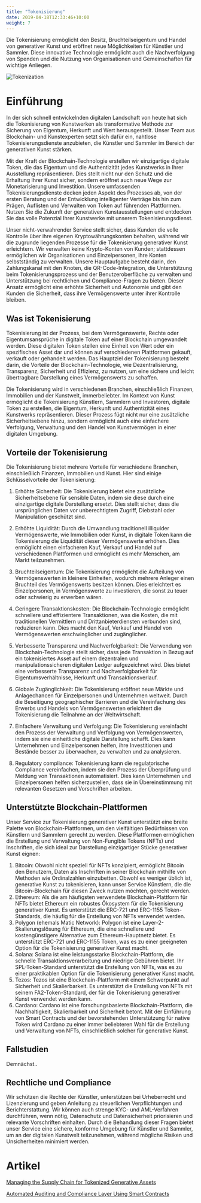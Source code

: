 ```yaml
---
title: "Tokenisierung"
date: 2019-04-18T12:33:46+10:00
weight: 7
---
```


Die Tokenisierung ermöglicht den Besitz, Bruchteilseigentum und Handel von generativer Kunst und eröffnet neue Möglichkeiten für Künstler und Sammler. Diese innovative Technologie ermöglicht auch die Nachverfolgung von Spenden und die Nutzung von Organisationen und Gemeinschaften für wichtige Anliegen.

![Tokenization](/images/illustrations/tokenization.png)

# Einführung

In der sich schnell entwickelnden digitalen Landschaft von heute hat sich die Tokenisierung von Kunstwerken als transformative Methode zur Sicherung von Eigentum, Herkunft und Wert herausgestellt. Unser Team aus Blockchain- und Kunstexperten setzt sich dafür ein, nahtlose Tokenisierungsdienste anzubieten, die Künstler und Sammler im Bereich der generativen Kunst stärken.

Mit der Kraft der Blockchain-Technologie erstellen wir einzigartige digitale Token, die das Eigentum und die Authentizität jedes Kunstwerks in Ihrer Ausstellung repräsentieren. Dies stellt nicht nur den Schutz und die Erhaltung Ihrer Kunst sicher, sondern eröffnet auch neue Wege zur Monetarisierung und Investition. Unsere umfassenden Tokenisierungsdienste decken jeden Aspekt des Prozesses ab, von der ersten Beratung und der Entwicklung intelligenter Verträge bis hin zum Prägen, Auflisten und Verwalten von Token auf führenden Plattformen. Nutzen Sie die Zukunft der generativen Kunstausstellungen und entdecken Sie das volle Potenzial Ihrer Kunstwerke mit unserem Tokenisierungsdienst.

Unser nicht-verwahrender Service stellt sicher, dass Kunden die volle Kontrolle über ihre eigenen Kryptowährungskonten behalten, während wir die zugrunde liegenden Prozesse für die Tokenisierung generativer Kunst erleichtern. Wir verwalten keine Krypto-Konten von Kunden; stattdessen ermöglichen wir Organisationen und Einzelpersonen, ihre Konten selbstständig zu verwalten. Unsere Hauptaufgabe besteht darin, den Zahlungskanal mit den Knoten, die QR-Code-Integration, die Unterstützung beim Tokenisierungsprozess und der Benutzeroberfläche zu verwalten und Unterstützung bei rechtlichen und Compliance-Fragen zu bieten. Dieser Ansatz ermöglicht eine erhöhte Sicherheit und Autonomie und gibt den Kunden die Sicherheit, dass ihre Vermögenswerte unter ihrer Kontrolle bleiben.

## Was ist Tokenisierung

Tokenisierung ist der Prozess, bei dem Vermögenswerte, Rechte oder Eigentumsansprüche in digitale Token auf einer Blockchain umgewandelt werden. Diese digitalen Token stellen eine Einheit von Wert oder ein spezifisches Asset dar und können auf verschiedenen Plattformen gekauft, verkauft oder gehandelt werden. Das Hauptziel der Tokenisierung besteht darin, die Vorteile der Blockchain-Technologie, wie Dezentralisierung, Transparenz, Sicherheit und Effizienz, zu nutzen, um eine sichere und leicht übertragbare Darstellung eines Vermögenswerts zu schaffen.

Die Tokenisierung wird in verschiedenen Branchen, einschließlich Finanzen, Immobilien und der Kunstwelt, immerbeliebter. Im Kontext von Kunst ermöglicht die Tokenisierung Künstlern, Sammlern und Investoren, digitale Token zu erstellen, die Eigentum, Herkunft und Authentizität eines Kunstwerks repräsentieren. Dieser Prozess fügt nicht nur eine zusätzliche Sicherheitsebene hinzu, sondern ermöglicht auch eine einfachere Verfolgung, Verwaltung und den Handel von Kunstvermögen in einer digitalen Umgebung.

## Vorteile der Tokenisierung

Die Tokenisierung bietet mehrere Vorteile für verschiedene Branchen, einschließlich Finanzen, Immobilien und Kunst. Hier sind einige Schlüsselvorteile der Tokenisierung:

1. Erhöhte Sicherheit: Die Tokenisierung bietet eine zusätzliche Sicherheitsebene für sensible Daten, indem sie diese durch eine einzigartige digitale Darstellung ersetzt. Dies stellt sicher, dass die ursprünglichen Daten vor unberechtigtem Zugriff, Diebstahl oder Manipulation geschützt sind.

2. Erhöhte Liquidität: Durch die Umwandlung traditionell illiquider Vermögenswerte, wie Immobilien oder Kunst, in digitale Token kann die Tokenisierung die Liquidität dieser Vermögenswerte erhöhen. Dies ermöglicht einen einfacheren Kauf, Verkauf und Handel auf verschiedenen Plattformen und ermöglicht es mehr Menschen, am Markt teilzunehmen.

3. Bruchteilseigentum: Die Tokenisierung ermöglicht die Aufteilung von Vermögenswerten in kleinere Einheiten, wodurch mehrere Anleger einen Bruchteil des Vermögenswerts besitzen können. Dies erleichtert es Einzelpersonen, in Vermögenswerte zu investieren, die sonst zu teuer oder schwierig zu erwerben wären.

4. Geringere Transaktionskosten: Die Blockchain-Technologie ermöglicht schnellere und effizientere Transaktionen, was die Kosten, die mit traditionellen Vermittlern und Drittanbieterdiensten verbunden sind, reduzieren kann. Dies macht den Kauf, Verkauf und Handel von Vermögenswerten erschwinglicher und zugänglicher.

5. Verbesserte Transparenz und Nachverfolgbarkeit: Die Verwendung von Blockchain-Technologie stellt sicher, dass jede Transaktion in Bezug auf ein tokenisiertes Asset auf einem dezentralen und manipulationssicheren digitalen Ledger aufgezeichnet wird. Dies bietet eine verbesserte Transparenz und Nachverfolgbarkeit für Eigentumsverhältnisse, Herkunft und Transaktionsverlauf.

6. Globale Zugänglichkeit: Die Tokenisierung eröffnet neue Märkte und Anlagechancen für Einzelpersonen und Unternehmen weltweit. Durch die Beseitigung geographischer Barrieren und die Vereinfachung des Erwerbs und Handels von Vermögenswerten erleichtert die Tokenisierung die Teilnahme an der Weltwirtschaft.

7. Einfachere Verwaltung und Verfolgung: Die Tokenisierung vereinfacht den Prozess der Verwaltung und Verfolgung von Vermögenswerten, indem sie eine einheitliche digitale Darstellung schafft. Dies kann Unternehmen und Einzelpersonen helfen, ihre Investitionen und Bestände besser zu überwachen, zu verwalten und zu analysieren.

8. Regulatory compliance: Tokenisierung kann die regulatorische Compliance vereinfachen, indem sie den Prozess der Überprüfung und Meldung von Transaktionen automatisiert. Dies kann Unternehmen und Einzelpersonen helfen sicherzustellen, dass sie in Übereinstimmung mit relevanten Gesetzen und Vorschriften arbeiten.

## Unterstützte Blockchain-Plattformen

Unser Service zur Tokenisierung generativer Kunst unterstützt eine breite Palette von Blockchain-Plattformen, um den vielfältigen Bedürfnissen von Künstlern und Sammlern gerecht zu werden. Diese Plattformen ermöglichen die Erstellung und Verwaltung von Non-Fungible Tokens (NFTs) und Inschriften, die sich ideal zur Darstellung einzigartiger Stücke generativer Kunst eignen:

1. Bitcoin: Obwohl nicht speziell für NFTs konzipiert, ermöglicht Bitcoin den Benutzern, Daten als Inschriften in seiner Blockchain mithilfe von Methoden wie Ordinalzahlen einzubetten. Obwohl es weniger üblich ist, generative Kunst zu tokenisieren, kann unser Service Künstlern, die die Bitcoin-Blockchain für diesen Zweck nutzen möchten, gerecht werden.
2. Ethereum: Als die am häufigsten verwendete Blockchain-Plattform für NFTs bietet Ethereum ein robustes Ökosystem für die Tokenisierung generativer Kunst. Es unterstützt die ERC-721 und ERC-1155 Token-Standards, die häufig für die Erstellung von NFTs verwendet werden.
3. Polygon (ehemals Matic Network): Polygon ist eine Layer-2-Skalierungslösung für Ethereum, die eine schnellere und kostengünstigere Alternative zum Ethereum-Hauptnetz bietet. Es unterstützt ERC-721 und ERC-1155 Token, was es zu einer geeigneten Option für die Tokenisierung generativer Kunst macht.
4. Solana: Solana ist eine leistungsstarke Blockchain-Plattform, die schnelle Transaktionsverarbeitung und niedrige Gebühren bietet. Ihr SPL-Token-Standard unterstützt die Erstellung von NFTs, was es zu einer praktikablen Option für die Tokenisierung generativer Kunst macht.
5. Tezos: Tezos ist eine Blockchain-Plattform mit einem Schwerpunkt auf Sicherheit und Skalierbarkeit. Es unterstützt die Erstellung von NFTs mit seinem FA2-Token-Standard, der für die Tokenisierung generativer Kunst verwendet werden kann.
6. Cardano: Cardano ist eine forschungsbasierte Blockchain-Plattform, die Nachhaltigkeit, Skalierbarkeit und Sicherheit betont. Mit der Einführung von Smart Contracts und der bevorstehenden Unterstützung für native Token wird Cardano zu einer immer beliebteren Wahl für die Erstellung und Verwaltung von NFTs, einschließlich solcher für generative Kunst.


## Fallstudien

Demnächst..

## Rechtliche und Compliance

Wir schützen die Rechte der Künstler, unterstützen bei Urheberrecht und Lizenzierung und geben Anleitung zu steuerlichen Verpflichtungen und Berichterstattung. Wir können auch strenge KYC- und AML-Verfahren durchführen, wenn nötig, Datenschutz und Datensicherheit priorisieren und relevante Vorschriften einhalten. Durch die Behandlung dieser Fragen bietet unser Service eine sichere, konforme Umgebung für Künstler und Sammler, um an der digitalen Kunstwelt teilzunehmen, während mögliche Risiken und Unsicherheiten minimiert werden.

# Artikel

[Managing the Supply Chain for Tokenized Generative Assets](https://medium.com/generativefinance/managing-the-supply-chain-for-tokenized-generative-assets-542991c9b589)

[Automated Auditing and Compliance Layer Using Smart Contracts](https://medium.com/generativefinance/automated-auditing-and-compliance-layer-using-smart-contracts-9e475ee40408)

